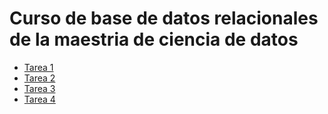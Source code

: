 # Curso de base de datos relacionales de la maestria de ciencia de datos
- [Tarea 1](Clase-1/Tarea_1.md)
- [Tarea 2](Clase-2/Tarea_2.jpg)
- [Tarea 3](Clase-3/Tarea_3.md)
- [Tarea 4](Clase-4/Tarea_4.sql)

